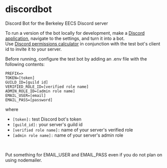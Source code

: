 # discordbot
Discord Bot for the Berkeley EECS Discord server

To run a version of the bot locally for development, make a [Discord application](https://discord.com/developers/applications), navigate to the settings, and turn it into a bot.
<br/>
Use [Discord permissions calculator](https://discordapi.com/permissions.html) in conjunction with the test bot's client id to invite it to your server.
<br/>

Before running, configure the test bot by adding an .env file with the following contents:
```
PREFIX=>
TOKEN=[token]
GUILD_ID=[guild id]
VERIFIED_ROLE_ID=[verified role name]
ADMIN_ROLE_ID=[admin role name]
EMAIL_USER=[email]
EMAIL_PASS=[password]
```
where
* `[token]:` test Discord bot's token
* `[guild_id]:` your server's guild id
* `[verified role name]:` name of your server's verified role
* `[admin role name]:` name of your server's admin role
<br/>

Put something for EMAIL_USER and EMAIL_PASS even if you do not plan on using nodemailer.